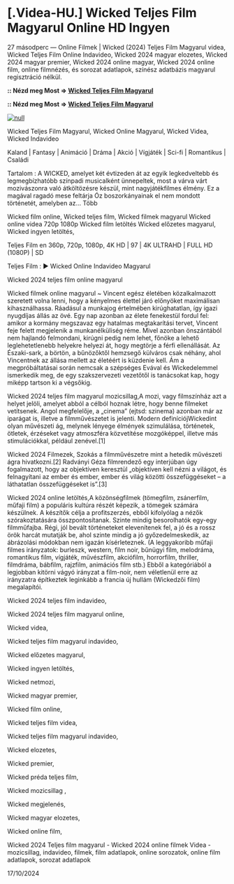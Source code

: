 # [.Videa-HU.] Wicked Teljes Film Magyarul Online HD Ingyen

27 másodperc — Online Filmek | Wicked (2024) Teljes Film Magyarul videa, Wicked Teljes Film Online Indavideo, Wicked 2024 magyar elozetes, Wicked 2024 magyar premier, Wicked 2024 online magyar, Wicked 2024 online film, online filmnézés, és sorozat adatlapok, színész adatbázis magyarul regisztráció nélkül.

**:: Nézd meg Most => [Wicked Teljes Film Magyarul](https://t.co/fkZiSzLc4v)**

**:: Nézd meg Most => [Wicked Teljes Film Magyarul](https://t.co/fkZiSzLc4v)**

[![null](https://static.wixstatic.com/media/855a25_043b5abeb4ae4d35ac003198e7fe56ed~mv2.gif)](https://t.co/fkZiSzLc4v)

Wicked Teljes Film Magyarul, Wicked Online Magyarul, Wicked Videa, Wicked Indavideo

Kaland | Fantasy | Animáció | Dráma | Akció | Vígjáték | Sci-fi | Romantikus | Családi

Tartalom : A WICKED, amelyet két évtizeden át az egyik legkedveltebb és legmegbízhatóbb színpadi musicalként ünnepeltek, most a várva várt mozivászonra való átköltözésre készül, mint nagyjátékfilmes élmény. Ez a magával ragadó mese feltárja Óz boszorkányainak el nem mondott történetét, amelyben az… Több


Wicked film online,
Wicked teljes film,
Wicked filmek magyarul
Wicked online videa 720p 1080p
Wicked film letöltés
Wicked előzetes magyarul,
Wicked ingyen letöltés,

Teljes Film en 360p, 720p, 1080p, 4K HD | 97 | 4K ULTRAHD | FULL HD (1080P) | SD

Teljes Film : ▶️ Wicked Online Indavideo Magyarul

Wicked 2024 teljes film online magyarul

Wicked filmek online magyarul ~ Vincent egész életében közalkalmazott szeretett volna lenni, hogy a kényelmes élettel járó előnyöket maximálisan kihasználhassa. Ráadásul a munkajog értelmében kirúghatatlan, így igazi nyugdíjas állás az övé. Egy nap azonban az élete fenekestül fordul fel: amikor a kormány megszavaz egy hatalmas megtakarítási tervet, Vincent feje felett megjelenik a munkanélküliség réme. Mivel azonban önszántából nem hajlandó felmondani, kirúgni pedig nem lehet, főnöke a lehető leglehetetlenebb helyekre helyezi át, hogy megtörje a férfi ellenállását. Az Északi-sark, a börtön, a bűnözőktől hemzsegő külváros csak néhány, ahol Vincentnek az állása mellett az életéért is küzdenie kell. Ám a megpróbáltatásai során nemcsak a szépséges Evával és Wickedelemmel ismerkedik meg, de egy szakszervezeti vezetőtől is tanácsokat kap, hogy miképp tartson ki a végsőkig.

Wicked 2024 teljes film magyarul mozicsillag,A mozi, vagy filmszínház azt a helyet jelöli, amelyet abból a célból hoznak létre, hogy benne filmeket vetítsenek. Angol megfelelője, a „cinema” (ejtsd: szinema) azonban már az iparágat is, illetve a filmművészetet is jelenti. Modern definíciójWickedint olyan művészeti ág, melynek lényege élmények szimulálása, történetek, ötletek, érzéseket vagy atmoszféra közvetítése mozgóképpel, illetve más stimulációkkal, például zenével.[1]

Wicked 2024 Filmezek, Szokás a filmművészetre mint a hetedik művészeti ágra hivatkozni.[2] Radványi Géza filmrendező egy interjúban úgy fogalmazott, hogy az objektíven keresztül „objektíven kell nézni a világot, és felnagyítani az ember és ember, ember és világ közötti összefüggéseket – a láthatatlan összefüggéseket is”.[3]

Wicked 2024 online letöltés,A közönségfilmek (tömegfilm, zsánerfilm, műfaji film) a populáris kultúra részét képezik, a tömegek számára készülnek. A készítők célja a profitszerzés, ebből kifolyólag a nézők szórakoztatására összpontosítanak. Szinte mindig besorolhatók egy-egy filmműfajba. Régi, jól bevált történeteket elevenítenek fel, a jó és a rossz örök harcát mutatják be, ahol szinte mindig a jó győzedelmeskedik, az ábrázolási módokban nem igazán kísérleteznek. (A leggyakoribb műfaji filmes irányzatok: burleszk, western, film noir, bűnügyi film, melodráma, romantikus film, vígjáték, művészfilm, akciófilm, horrorfilm, thriller, filmdráma, bábfilm, rajzfilm, animációs film stb.) Ebből a kategóriából a legjobban kitörni vágyó irányzat a film-noir, nem véletlenül erre az irányzatra építkeztek leginkább a francia új hullám (Wickedzői film) megalapítói.

Wicked 2024 teljes film indavideo,

Wicked 2024 teljes film magyarul online,

Wicked videa,

Wicked teljes film magyarul indavideo,

Wicked előzetes magyarul,

Wicked ingyen letöltés,

Wicked netmozi,

Wicked magyar premier,

Wicked film online,

Wicked teljes film videa,

Wicked teljes film magyarul indavideo,

Wicked elozetes,

Wicked premier,

Wicked préda teljes film,

Wicked mozicsillag ,

Wicked megjelenés,

Wicked magyar elozetes,

Wicked online film,

Wicked 2024 Teljes film magyarul - Wicked 2024 online filmek Videa - mozicsillag, indavideo, filmek, film adatlapok, online sorozatok, online film adatlapok, sorozat adatlapok

17/10/2024
